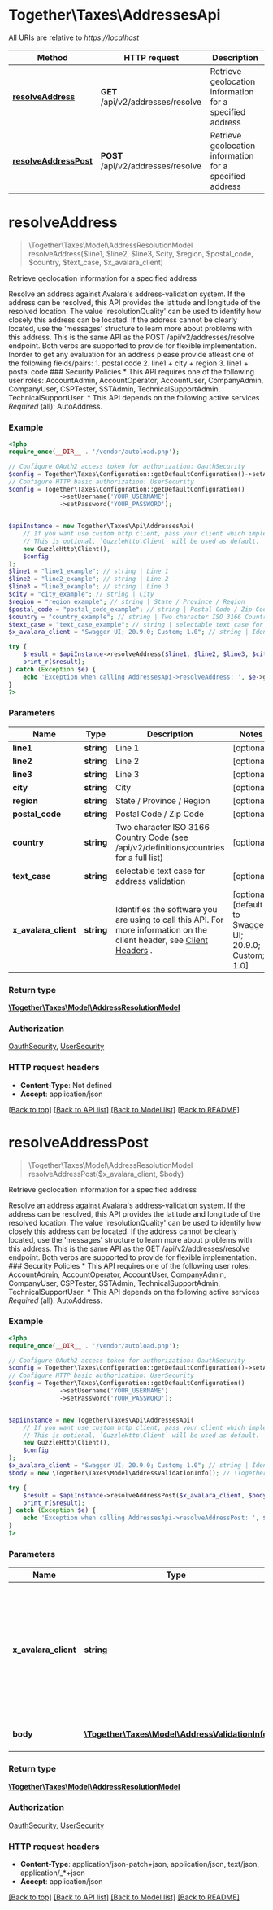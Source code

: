 # Together\Taxes\AddressesApi

All URIs are relative to *https://localhost*

Method | HTTP request | Description
------------- | ------------- | -------------
[**resolveAddress**](AddressesApi.md#resolveAddress) | **GET** /api/v2/addresses/resolve | Retrieve geolocation information for a specified address
[**resolveAddressPost**](AddressesApi.md#resolveAddressPost) | **POST** /api/v2/addresses/resolve | Retrieve geolocation information for a specified address


# **resolveAddress**
> \Together\Taxes\Model\AddressResolutionModel resolveAddress($line1, $line2, $line3, $city, $region, $postal_code, $country, $text_case, $x_avalara_client)

Retrieve geolocation information for a specified address

Resolve an address against Avalara's address-validation system.  If the address can be resolved, this API  provides the latitude and longitude of the resolved location.  The value 'resolutionQuality' can be used  to identify how closely this address can be located.  If the address cannot be clearly located, use the  'messages' structure to learn more about problems with this address.  This is the same API as the POST /api/v2/addresses/resolve endpoint.  Both verbs are supported to provide for flexible implementation.                Inorder to get any evaluation for an address please provide atleast one of the following fields/pairs:  1. postal code  2. line1 + city + region  3. line1 + postal code  ### Security Policies  * This API requires one of the following user roles: AccountAdmin, AccountOperator, AccountUser, CompanyAdmin, CompanyUser, CSPTester, SSTAdmin, TechnicalSupportAdmin, TechnicalSupportUser. * This API depends on the following active services<br />*Required* (all):  AutoAddress.

### Example
```php
<?php
require_once(__DIR__ . '/vendor/autoload.php');

// Configure OAuth2 access token for authorization: OauthSecurity
$config = Together\Taxes\Configuration::getDefaultConfiguration()->setAccessToken('YOUR_ACCESS_TOKEN');
// Configure HTTP basic authorization: UserSecurity
$config = Together\Taxes\Configuration::getDefaultConfiguration()
              ->setUsername('YOUR_USERNAME')
              ->setPassword('YOUR_PASSWORD');


$apiInstance = new Together\Taxes\Api\AddressesApi(
    // If you want use custom http client, pass your client which implements `GuzzleHttp\ClientInterface`.
    // This is optional, `GuzzleHttp\Client` will be used as default.
    new GuzzleHttp\Client(),
    $config
);
$line1 = "line1_example"; // string | Line 1
$line2 = "line2_example"; // string | Line 2
$line3 = "line3_example"; // string | Line 3
$city = "city_example"; // string | City
$region = "region_example"; // string | State / Province / Region
$postal_code = "postal_code_example"; // string | Postal Code / Zip Code
$country = "country_example"; // string | Two character ISO 3166 Country Code (see /api/v2/definitions/countries for a full list)
$text_case = "text_case_example"; // string | selectable text case for address validation
$x_avalara_client = "Swagger UI; 20.9.0; Custom; 1.0"; // string | Identifies the software you are using to call this API.  For more information on the client header, see [Client Headers](https://developer.avalara.com/avatax/client-headers/) .

try {
    $result = $apiInstance->resolveAddress($line1, $line2, $line3, $city, $region, $postal_code, $country, $text_case, $x_avalara_client);
    print_r($result);
} catch (Exception $e) {
    echo 'Exception when calling AddressesApi->resolveAddress: ', $e->getMessage(), PHP_EOL;
}
?>
```

### Parameters

Name | Type | Description  | Notes
------------- | ------------- | ------------- | -------------
 **line1** | **string**| Line 1 | [optional]
 **line2** | **string**| Line 2 | [optional]
 **line3** | **string**| Line 3 | [optional]
 **city** | **string**| City | [optional]
 **region** | **string**| State / Province / Region | [optional]
 **postal_code** | **string**| Postal Code / Zip Code | [optional]
 **country** | **string**| Two character ISO 3166 Country Code (see /api/v2/definitions/countries for a full list) | [optional]
 **text_case** | **string**| selectable text case for address validation | [optional]
 **x_avalara_client** | **string**| Identifies the software you are using to call this API.  For more information on the client header, see [Client Headers](https://developer.avalara.com/avatax/client-headers/) . | [optional] [default to Swagger UI; 20.9.0; Custom; 1.0]

### Return type

[**\Together\Taxes\Model\AddressResolutionModel**](../Model/AddressResolutionModel.md)

### Authorization

[OauthSecurity](../../README.md#OauthSecurity), [UserSecurity](../../README.md#UserSecurity)

### HTTP request headers

 - **Content-Type**: Not defined
 - **Accept**: application/json

[[Back to top]](#) [[Back to API list]](../../README.md#documentation-for-api-endpoints) [[Back to Model list]](../../README.md#documentation-for-models) [[Back to README]](../../README.md)

# **resolveAddressPost**
> \Together\Taxes\Model\AddressResolutionModel resolveAddressPost($x_avalara_client, $body)

Retrieve geolocation information for a specified address

Resolve an address against Avalara's address-validation system.  If the address can be resolved, this API  provides the latitude and longitude of the resolved location.  The value 'resolutionQuality' can be used  to identify how closely this address can be located.  If the address cannot be clearly located, use the  'messages' structure to learn more about problems with this address.  This is the same API as the GET /api/v2/addresses/resolve endpoint.  Both verbs are supported to provide for flexible implementation.  ### Security Policies  * This API requires one of the following user roles: AccountAdmin, AccountOperator, AccountUser, CompanyAdmin, CompanyUser, CSPTester, SSTAdmin, TechnicalSupportAdmin, TechnicalSupportUser. * This API depends on the following active services<br />*Required* (all):  AutoAddress.

### Example
```php
<?php
require_once(__DIR__ . '/vendor/autoload.php');

// Configure OAuth2 access token for authorization: OauthSecurity
$config = Together\Taxes\Configuration::getDefaultConfiguration()->setAccessToken('YOUR_ACCESS_TOKEN');
// Configure HTTP basic authorization: UserSecurity
$config = Together\Taxes\Configuration::getDefaultConfiguration()
              ->setUsername('YOUR_USERNAME')
              ->setPassword('YOUR_PASSWORD');


$apiInstance = new Together\Taxes\Api\AddressesApi(
    // If you want use custom http client, pass your client which implements `GuzzleHttp\ClientInterface`.
    // This is optional, `GuzzleHttp\Client` will be used as default.
    new GuzzleHttp\Client(),
    $config
);
$x_avalara_client = "Swagger UI; 20.9.0; Custom; 1.0"; // string | Identifies the software you are using to call this API.  For more information on the client header, see [Client Headers](https://developer.avalara.com/avatax/client-headers/) .
$body = new \Together\Taxes\Model\AddressValidationInfo(); // \Together\Taxes\Model\AddressValidationInfo | The address to resolve

try {
    $result = $apiInstance->resolveAddressPost($x_avalara_client, $body);
    print_r($result);
} catch (Exception $e) {
    echo 'Exception when calling AddressesApi->resolveAddressPost: ', $e->getMessage(), PHP_EOL;
}
?>
```

### Parameters

Name | Type | Description  | Notes
------------- | ------------- | ------------- | -------------
 **x_avalara_client** | **string**| Identifies the software you are using to call this API.  For more information on the client header, see [Client Headers](https://developer.avalara.com/avatax/client-headers/) . | [optional] [default to Swagger UI; 20.9.0; Custom; 1.0]
 **body** | [**\Together\Taxes\Model\AddressValidationInfo**](../Model/AddressValidationInfo.md)| The address to resolve | [optional]

### Return type

[**\Together\Taxes\Model\AddressResolutionModel**](../Model/AddressResolutionModel.md)

### Authorization

[OauthSecurity](../../README.md#OauthSecurity), [UserSecurity](../../README.md#UserSecurity)

### HTTP request headers

 - **Content-Type**: application/json-patch+json, application/json, text/json, application/_*+json
 - **Accept**: application/json

[[Back to top]](#) [[Back to API list]](../../README.md#documentation-for-api-endpoints) [[Back to Model list]](../../README.md#documentation-for-models) [[Back to README]](../../README.md)

